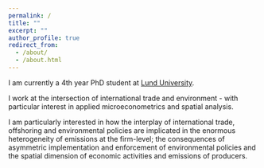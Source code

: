 ```yaml
---
permalink: /
title: ""
excerpt: ""
author_profile: true
redirect_from: 
  - /about/
  - /about.html
---
```


I am currently a 4th year PhD student at [Lund University](https://www.nek.lu.se/en).

I work at the intersection of international trade and environment - with particular interest in applied microeconometrics and spatial analysis. 

I am particularly interested in how the interplay of international trade, offshoring and environmental policies are implicated in  the enormous heterogeneity of emissions at the firm-level; the consequences of asymmetric implementation and enforcement of environmental policies and the spatial dimension of economic activities and emissions of producers.


